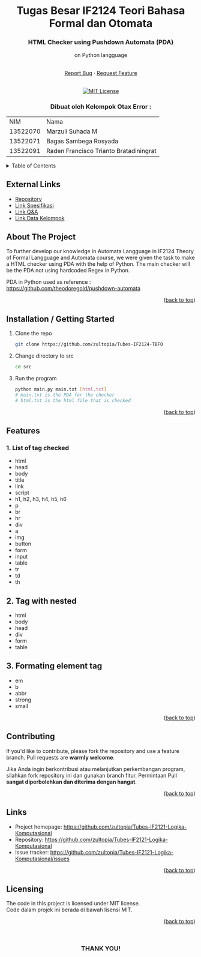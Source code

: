 <!-- Back to Top Link-->
<a name="readme-top"></a>


<br />
<div align="center">
  <h1 align="center">Tugas Besar IF2124 Teori Bahasa Formal dan Otomata</h1>

  <p align="center">
    <h3> HTML Checker using Pushdown Automata (PDA)</h3>
    <p>on Python langguage</p>
    <br />
    <a href="https://github.com/zultopia/Tubes-IF2124-TBFO/issues">Report Bug</a>
    ·
    <a href="https://github.com/zultopia/Tubes-IF2124-TBFO/issues">Request Feature</a>
<br>
<br>

[![MIT License][license-shield]][license-url]

  </p>
</div>

<!-- CONTRIBUTOR -->
<div align="center" id="contributor">
  <strong>
    <h3>Dibuat oleh Kelompok Otax Error :</h3>
    <table align="center">
      <tr>
        <td>NIM</td>
        <td>Nama</td>
      </tr>
      <tr>
        <td>13522070</td>
        <td>Marzuli Suhada M</td>
      </tr>
      <tr>
        <td>13522071</td>
        <td>Bagas Sambega Rosyada</td>
      </tr>
      <tr>
        <td>13522091</td>
        <td>Raden Francisco Trianto Bratadiningrat</td>
      </tr>
    </table>
  </strong>
</div>



<!-- TABLE OF CONTENTS -->
<details>
  <summary>Table of Contents</summary>
  <ol>
    <li>
      <a href="#about-the-project">About The Project</a>
    </li>
    <li>
      <a href="#installation--getting-started">Installing / Getting Started</a>
    </li>
    <li><a href="#developing">Developing</a></li>
    <li><a href="#features">Features</a></li>
    <li><a href="#contributing">Contributing</a></li>
    <li><a href="#links">Links</a></li>
    <li><a href="#license">License</a></li>
  </ol>
</details>

## External Links

- [Repository](https://github.com/zultopia/Tubes-IF2124-TBFO/)
- [Link Spesifikasi](https://docs.google.com/document/d/1W5QSSHVrXvArj3Aonw4FhbfctBK6J2YGefXpWsLW43Y/edit)
- [Link Q&A](https://docs.google.com/spreadsheets/d/1g3IBzFkH1edkMHGrsCAsjYFQD8APkmrxhBAUQj7sXBk/edit#gid=0)
- [Link Data Kelompok](https://docs.google.com/spreadsheets/d/10BsoEnc5gNOecG3WAjynOeTsL86Llrup34aQoojYOhU/edit#gid=318288469)


<!-- ABOUT THE PROJECT -->
## About The Project

To further develop our knowledge in Automata Langguage in IF2124 Theory of Formal Langguage and Automata course, we were given the task to make a HTML checker using PDA with the help of Python. The main checker will be the PDA not using hardcoded Regex in Python. 

PDA in Python used as reference : https://github.com/theodoregold/pushdown-automata

<p align="right">(<a href="#readme-top">back to top</a>)</p>


<!-- GETTING STARTED -->
## Installation / Getting Started

1. Clone the repo
   ```sh
   git clone https://github.com/zultopia/Tubes-IF2124-TBFO
   ```
2. Change directory to src
   ```sh
   cd src
   ```
3. Run the program
   ```sh
   python main.py main.txt [html.txt]
   # main.txt is the PDA for the checker
   # html.txt is the html file that is checked
   ```


<p align="right">(<a href="#readme-top">back to top</a>)</p>

<!-- FEATURES -->
## Features

### 1. List of tag checked
  - html
  - head
  - body
  - title
  - link
  - script
  - h1, h2, h3, h4, h5, h6
  - p
  - br
  - hr
  - div
  - a
  - img
  - button
  - form
  - input
  - table
  - tr
  - td
  - th

## 2. Tag with nested
  - html
  - body
  - head
   - div
  - form
  - table

## 3. Formating element tag
  - em
  - b
  - abbr
  - strong
  - small


<p align="right">(<a href="#readme-top">back to top</a>)</p>



<!-- CONTRIBUTING -->
## Contributing

If you'd like to contribute, please fork the repository and use a feature
branch. Pull requests are __warmly welcome__.

Jika Anda ingin berkontribusi atau melanjutkan perkembangan program, silahkan fork repository ini dan gunakan branch fitur. Permintaan Pull __sangat diperbolehkan dan diterima dengan hangat__.

<p align="right">(<a href="#readme-top">back to top</a>)</p>



## Links
- Project homepage: https://github.com/zultopia/Tubes-IF2121-Logika-Komputasional
- Repository: https://github.com/zultopia/Tubes-IF2121-Logika-Komputasional
- Issue tracker: https://github.com/zultopia/Tubes-IF2121-Logika-Komputasional/issues

<p align="right">(<a href="#readme-top">back to top</a>)</p>



<!-- LICENSE -->
## Licensing

The code in this project is licensed under MIT license.  
Code dalam projek ini berada di bawah lisensi MIT.



<p align="right">(<a href="#readme-top">back to top</a>)</p>

<br>
<h3 align="center"> THANK YOU! </h3>

<!-- MARKDOWN LINKS & IMAGES -->
<!-- https://www.markdownguide.org/basic-syntax/#reference-style-links -->
[issues-url]: https://github.com/zultopia/Tubes-IF2124-TBFO/issues
[license-shield]: https://img.shields.io/github/license/othneildrew/Best-README-Template.svg?style=for-the-badge
[license-url]: https://github.com/zultopia/Tubes-IF2124-TBFO/blob/main/LICENSE
